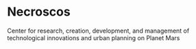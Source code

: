 # Necroscos
Center for research, creation, development, and management of technological innovations and urban planning on Planet Mars
